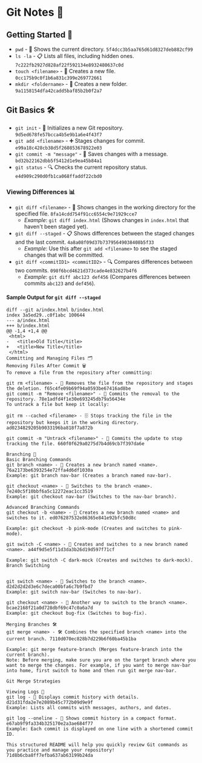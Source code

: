 # Git Notes 📘

## Getting Started 🏁

- `pwd` - 📂 Shows the current directory. `5f4dcc3b5aa765d61d8327deb882cf99`
- `ls -la` - 📋 Lists all files, including hidden ones. `7c222fb2927d828af22f592134e8932480637c0d`
- `touch <filename>` - 📝 Creates a new file. `0cc175b9c0f1b6a831c399e269772661`
- `mkdir <foldername>` - 📁 Creates a new folder. `9a1158154dfa42cadd5baf85b2b0f2a7`

## Git Basics 🛠

- `git init` - 🚀 Initializes a new Git repository. `9d5ed678fe57bcca4b5e9b1a6e4f43f7`
- `git add <filename>` - ➕ Stages changes for commit. `e99a18c428cb38d5f260853678922e03`
- `git commit -m "message"` - 💾 Saves changes with a message. `bd32b22162dbb5f5412d1e9ea45b84a1`
- `git status` - 🔍 Checks the current repository status. `e4d909c290d0fb1ca068ffaddf22cbd0`

### Viewing Differences 📊

- `git diff <filename>` - 📜 Shows changes in the working directory for the specified file. `8fa14cdd754f91cc6554c9e71929cce7`
  - _Example_: `git diff index.html` (Shows changes in `index.html` that haven't been staged yet).
- `git diff --staged` - 📋 Shows differences between the staged changes and the last commit. `4a8a08f09d37b73795649038408b5f33`
  - _Example_: Use this after `git add <filename>` to see the staged changes that will be committed.
- `git diff <commitID1> <commitID2>` - 🔍 Compares differences between two commits. `098f6bcd4621d373cade4e832627b4f6`
  - _Example_: `git diff abc123 def456` (Compares differences between commits `abc123` and `def456`).

#### Sample Output for `git diff --staged`

```md5
diff --git a/index.html b/index.html
index 3a5ed29..c0f1abc 100644
--- a/index.html
+++ b/index.html
@@ -1,4 +1,4 @@
 <html>
-   <title>Old Title</title>
+   <title>New Title</title>
 </html>
Committing and Managing Files 🗂️
Removing Files After Commit 🗑️
To remove a file from the repository after committing:

git rm <filename> - 🚮 Removes the file from the repository and stages the deletion. f65c4fe09b69f94a0593be67416ad8be
git commit -m "Remove <filename>" - 💾 Commits the removal to the repository. 78e1adfd4f1e30e693245db79a56434e
To untrack a file but keep it locally:

git rm --cached <filename> - 🗄️ Stops tracking the file in the repository but keeps it in the working directory. ad0234829205b9033196ba818f7a872b

git commit -m "Untrack <filename>" - 💾 Commits the update to stop tracking the file. 660f0f629a0275d7b4d69cb7f397da6e

Branching 🌲
Basic Branching Commands
git branch <name> - 🌿 Creates a new branch named <name>. 76a2173be6393254e72ffa4d6df1030a
Example: git branch nav-bar (Creates a branch named nav-bar).

git checkout <name> - 🔄 Switches to the branch <name>. 7e240c5f10bbf6a5c12272eac1cc3519
Example: git checkout nav-bar (Switches to the nav-bar branch).

Advanced Branching Commands
git checkout -b <name> - 🌿 Creates a new branch named <name> and switches to it. ed076287532e86365e841e92bfc50d8c

Example: git checkout -b pink-mode (Creates and switches to pink-mode).

git switch -C <name> - 🌌 Creates and switches to a new branch named <name>. a44f9d5e5f11d3da3b26d19d597f71cf

Example: git switch -C dark-mock (Creates and switches to dark-mock).
Branch Switching


git switch <name> - 🔄 Switches to the branch <name>. d2d2d2d2d3e6c7deca00bfa6c7b9fbd7
Example: git switch nav-bar (Switches to nav-bar).

git checkout <name> - 🔄 Another way to switch to the branch <name>. bcae2168f21a0d728dbf69c47c0a6a7d
Example: git checkout bug-fix (Switches to bug-fix).

Merging Branches 🛠
git merge <name> - 🛠 Combines the specified branch <name> into the current branch. 7110d070ec828b7d229b6f60ba45b1ba

Example: git merge feature-branch (Merges feature-branch into the current branch).
Note: Before merging, make sure you are on the target branch where you want to merge the changes. For example, if you want to merge nav-bar into home, first switch to home and then run git merge nav-bar.

Git Merge Strategies

Viewing Logs 📖
git log - 🧾 Displays commit history with details. d21d31fda2e7e2089b45c772b09d9e9f
Example: Lists all commits with messages, authors, and dates.

git log --oneline - 📄 Shows commit history in a compact format. e67ab9f9fa334b325170e2a3ae684f77
Example: Each commit is displayed on one line with a shortened commit ID.

This structured README will help you quickly review Git commands as you practice and manage your repository! 71d8b6cba8ff7efba637ab63199b24da
